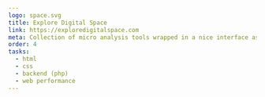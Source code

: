 ```yaml
---
logo: space.svg
title: Explore Digital Space
link: https://exploredigitalspace.com
meta: Collection of micro analysis tools wrapped in a nice interface as a digital marketing campaign built for Base Creative. Heavy use of canvas, SVG and CSS animations.
order: 4
tasks:
  - html
  - css
  - backend (php)
  - web performance
---
```

